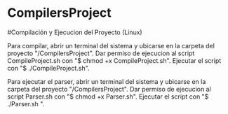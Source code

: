 # CompilersProject

#Compilación y Ejecucion del Proyecto (Linux)

Para compilar, abrir un terminal del sistema y ubicarse en la carpeta del proyecto "/CompilersProject".
Dar permiso de ejecucion al script CompileProject.sh con  "$ chmod +x CompileProject.sh".
Ejecutar el script con "$ ./CompileProject.sh".

Para ejecutar el parser, abrir un terminal del sistema y ubicarse en la carpeta del proyecto "/CompilersProject".
Dar permiso de ejecucion al script Parser.sh con  "$ chmod +x Parser.sh".
Ejecutar el script con "$ ./Parser.sh <archivos>".
